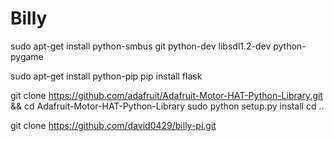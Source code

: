 # Billy
sudo apt-get install python-smbus git python-dev libsdl1.2-dev python-pygame

sudo apt-get install python-pip
pip install flask

git clone https://github.com/adafruit/Adafruit-Motor-HAT-Python-Library.git && cd Adafruit-Motor-HAT-Python-Library
sudo python setup.py install
cd ..

git clone https://github.com/david0429/billy-pi.git
